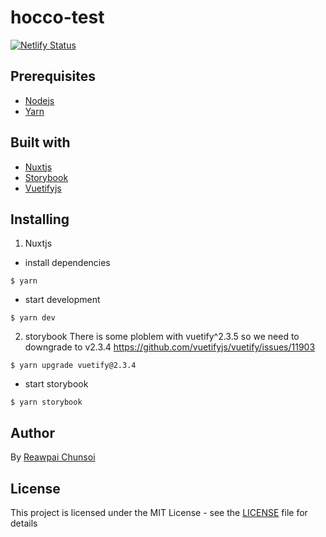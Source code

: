 # hocco-test

[![Netlify Status](https://api.netlify.com/api/v1/badges/6d799796-1c5f-424d-b921-db25cb02ade8/deploy-status)](https://app.netlify.com/sites/objective-boyd-73dc75/deploys)

## Prerequisites

- [Nodejs](https://nodejs.org/en/)
- [Yarn](https://yarnpkg.com/)

## Built with

- [Nuxtjs](https://nuxtjs.org/guide/)
- [Storybook](https://storybook.js.org/)
- [Vuetifyjs](https://vuetifyjs.com/en/)

## Installing

1. Nuxtjs
- install dependencies
```
$ yarn
```
- start development
```
$ yarn dev
```

2. storybook
   There is some ploblem with vuetify^2.3.5 so we need to downgrade to v2.3.4
   https://github.com/vuetifyjs/vuetify/issues/11903

```
$ yarn upgrade vuetify@2.3.4
```

- start storybook
```
$ yarn storybook
```

## Author

By [Reawpai Chunsoi](https://github.com/phaicom/)

## License

This project is licensed under the MIT License - see the [LICENSE](LICENSE) file for details
